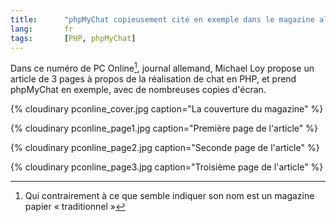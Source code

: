 ```yaml
---
title:      "phpMyChat copieusement cité en exemple dans le magazine allemand PC Online"
lang:       fr
tags:       [PHP, phpMyChat]
---
```


Dans ce numéro de PC Online[^pconline], journal allemand, Michael Loy propose un article de 3 pages à propos de la réalisation de chat en PHP, et prend phpMyChat en exemple, avec de nombreuses copies d'écran.

[^pconline]: Qui contrairement à ce que semble indiquer son nom est un magazine papier « traditionnel »

{% cloudinary pconline_cover.jpg caption="La couverture du magazine" %}

{% cloudinary pconline_page1.jpg caption="Première page de l'article" %}

{% cloudinary pconline_page2.jpg caption="Seconde page de l'article" %}

{% cloudinary pconline_page3.jpg caption="Troisième page de l'article" %}
